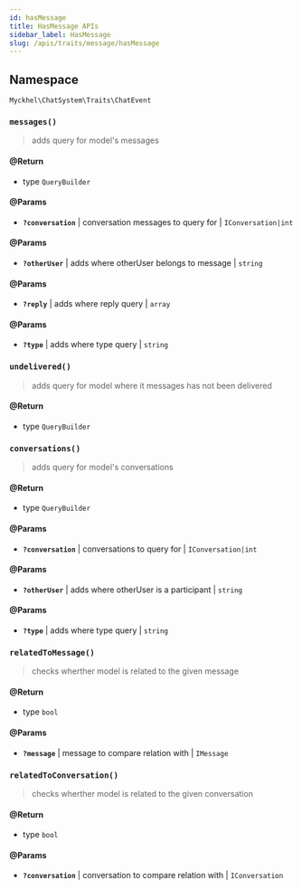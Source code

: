 ```yaml
---
id: hasMessage
title: HasMessage APIs
sidebar_label: HasMessage
slug: /apis/traits/message/hasMessage
---
```


## **Namespace**

`Myckhel\ChatSystem\Traits\ChatEvent`


### `messages()`

> adds query for model's messages

#### @Return
- type `QueryBuilder`

#### @Params
- **`?conversation`** | conversation messages to query for | `IConversation|int`

#### @Params
- **`?otherUser`** | adds where otherUser belongs to message  | `string`

#### @Params
- **`?reply`** | adds where reply query | `array`

#### @Params
- **`?type`** | adds where type query | `string`

### `undelivered()`

> adds query for model where it messages has not been delivered

#### @Return
- type `QueryBuilder`

### `conversations()`

> adds query for model's conversations

#### @Return
- type `QueryBuilder`

#### @Params
- **`?conversation`** | conversations to query for | `IConversation|int`

#### @Params
- **`?otherUser`** | adds where otherUser is a participant | `string`

#### @Params
- **`?type`** | adds where type query | `string`

### `relatedToMessage()`

> checks wherther model is related to the given message

#### @Return
- type `bool`

#### @Params
- **`?message`** | message to compare relation with | `IMessage`

### `relatedToConversation()`

> checks wherther model is related to the given conversation

#### @Return
- type `bool`

#### @Params
- **`?conversation`** | conversation to compare relation with | `IConversation`
